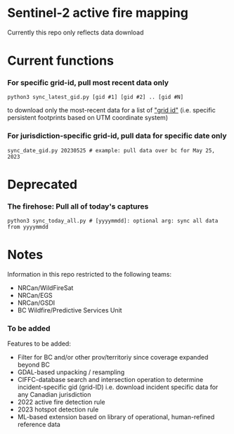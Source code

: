 # Sentinel-2 active fire mapping
Currently this repo only reflects data download 

# Current functions
### For specific grid-id, pull most recent data only
```
python3 sync_latest_gid.py [gid #1] [gid #2] .. [gid #N]
```
to download only the most-recent data for a list of ["grid id"](https://eatlas.org.au/data/uuid/f7468d15-12be-4e3f-a246-b2882a324f59) (i.e. specific persistent footprints based on UTM coordinate system)

### For jurisdiction-specific grid-id, pull data for specific date only
```
sync_date_gid.py 20230525 # example: pull data over bc for May 25, 2023
```

# Deprecated
### The firehose: Pull all of today's captures
```
python3 sync_today_all.py # [yyyymmdd]: optional arg: sync all data from yyyymmdd
```
# Notes
Information in this repo restricted to the following teams:
* NRCan/WildFireSat
* NRCan/EGS
* NRCan/GSDI
* BC Wildfire/Predictive Services Unit 

### To be added
Features to be added:
* Filter for BC and/or other prov/territoriy since coverage expanded beyond BC
* GDAL-based unpacking / resampling
* CIFFC-database search and intersection operation to determine incident-specific gid (grid-ID) i.e. download incident specific data for any Canadian jurisdiction
* 2022 active fire detection rule
* 2023 hotspot detection rule
* ML-based extension based on library of operational, human-refined reference data
